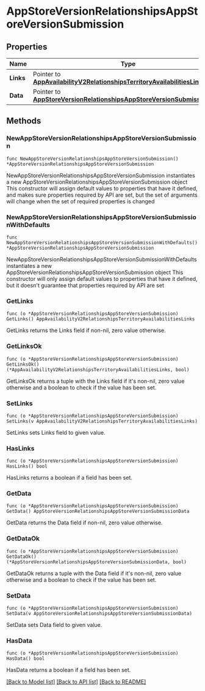 # AppStoreVersionRelationshipsAppStoreVersionSubmission

## Properties

Name | Type | Description | Notes
------------ | ------------- | ------------- | -------------
**Links** | Pointer to [**AppAvailabilityV2RelationshipsTerritoryAvailabilitiesLinks**](AppAvailabilityV2RelationshipsTerritoryAvailabilitiesLinks.md) |  | [optional] 
**Data** | Pointer to [**AppStoreVersionRelationshipsAppStoreVersionSubmissionData**](AppStoreVersionRelationshipsAppStoreVersionSubmissionData.md) |  | [optional] 

## Methods

### NewAppStoreVersionRelationshipsAppStoreVersionSubmission

`func NewAppStoreVersionRelationshipsAppStoreVersionSubmission() *AppStoreVersionRelationshipsAppStoreVersionSubmission`

NewAppStoreVersionRelationshipsAppStoreVersionSubmission instantiates a new AppStoreVersionRelationshipsAppStoreVersionSubmission object
This constructor will assign default values to properties that have it defined,
and makes sure properties required by API are set, but the set of arguments
will change when the set of required properties is changed

### NewAppStoreVersionRelationshipsAppStoreVersionSubmissionWithDefaults

`func NewAppStoreVersionRelationshipsAppStoreVersionSubmissionWithDefaults() *AppStoreVersionRelationshipsAppStoreVersionSubmission`

NewAppStoreVersionRelationshipsAppStoreVersionSubmissionWithDefaults instantiates a new AppStoreVersionRelationshipsAppStoreVersionSubmission object
This constructor will only assign default values to properties that have it defined,
but it doesn't guarantee that properties required by API are set

### GetLinks

`func (o *AppStoreVersionRelationshipsAppStoreVersionSubmission) GetLinks() AppAvailabilityV2RelationshipsTerritoryAvailabilitiesLinks`

GetLinks returns the Links field if non-nil, zero value otherwise.

### GetLinksOk

`func (o *AppStoreVersionRelationshipsAppStoreVersionSubmission) GetLinksOk() (*AppAvailabilityV2RelationshipsTerritoryAvailabilitiesLinks, bool)`

GetLinksOk returns a tuple with the Links field if it's non-nil, zero value otherwise
and a boolean to check if the value has been set.

### SetLinks

`func (o *AppStoreVersionRelationshipsAppStoreVersionSubmission) SetLinks(v AppAvailabilityV2RelationshipsTerritoryAvailabilitiesLinks)`

SetLinks sets Links field to given value.

### HasLinks

`func (o *AppStoreVersionRelationshipsAppStoreVersionSubmission) HasLinks() bool`

HasLinks returns a boolean if a field has been set.

### GetData

`func (o *AppStoreVersionRelationshipsAppStoreVersionSubmission) GetData() AppStoreVersionRelationshipsAppStoreVersionSubmissionData`

GetData returns the Data field if non-nil, zero value otherwise.

### GetDataOk

`func (o *AppStoreVersionRelationshipsAppStoreVersionSubmission) GetDataOk() (*AppStoreVersionRelationshipsAppStoreVersionSubmissionData, bool)`

GetDataOk returns a tuple with the Data field if it's non-nil, zero value otherwise
and a boolean to check if the value has been set.

### SetData

`func (o *AppStoreVersionRelationshipsAppStoreVersionSubmission) SetData(v AppStoreVersionRelationshipsAppStoreVersionSubmissionData)`

SetData sets Data field to given value.

### HasData

`func (o *AppStoreVersionRelationshipsAppStoreVersionSubmission) HasData() bool`

HasData returns a boolean if a field has been set.


[[Back to Model list]](../README.md#documentation-for-models) [[Back to API list]](../README.md#documentation-for-api-endpoints) [[Back to README]](../README.md)


